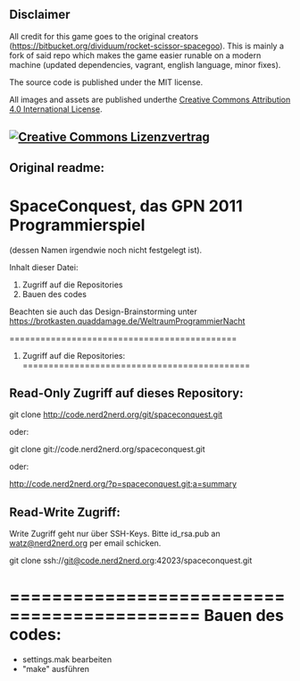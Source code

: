 Disclaimer
---------
All credit for this game goes to the original creators (https://bitbucket.org/dividuum/rocket-scissor-spacegoo). 
This is mainly a fork of said repo which makes the game 
easier runable on a modern machine (updated dependencies, vagrant, english language, minor fixes).

The source code is published under the MIT license.

All images and assets are published underthe <a rel="license" href="http://creativecommons.org/licenses/by/4.0/">Creative Commons Attribution 4.0 International License</a>.

<a rel="license" href="http://creativecommons.org/licenses/by/4.0/"><img alt="Creative Commons Lizenzvertrag" style="border-width:0" src="https://i.creativecommons.org/l/by/4.0/88x31.png" /></a><br />
---------
Original readme:
---------

SpaceConquest, das GPN 2011 Programmierspiel
============================================

(dessen Namen irgendwie noch nicht festgelegt ist).

Inhalt dieser Datei:

1. Zugriff auf die Repositories
2. Bauen des codes

Beachten sie auch das Design-Brainstorming unter
https://brotkasten.quaddamage.de/WeltraumProgrammierNacht


============================================
1. Zugriff auf die Repositories:
============================================

Read-Only Zugriff auf dieses Repository:
--------------------------------------------
git clone http://code.nerd2nerd.org/git/spaceconquest.git

oder:

git clone git://code.nerd2nerd.org/spaceconquest.git

oder:

http://code.nerd2nerd.org/?p=spaceconquest.git;a=summary


Read-Write Zugriff:
--------------------------------------------
Write Zugriff geht nur über SSH-Keys. 
Bitte id_rsa.pub an watz@nerd2nerd.org per email schicken.

git clone ssh://git@code.nerd2nerd.org:42023/spaceconquest.git



============================================
Bauen des codes:
============================================

* settings.mak bearbeiten
* "make" ausführen
